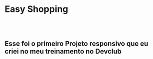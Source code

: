 <h1> Easy Shopping</h1>
<br>
<br>
<h2> Esse foi o primeiro Projeto responsivo que eu criei no meu treinamento no <b>Devclub</b></h2>
